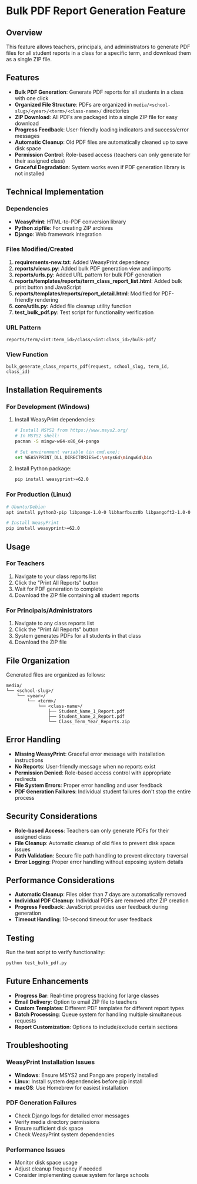 # Bulk PDF Report Generation Feature

## Overview
This feature allows teachers, principals, and administrators to generate PDF files for all student reports in a class for a specific term, and download them as a single ZIP file.

## Features
- **Bulk PDF Generation**: Generate PDF reports for all students in a class with one click
- **Organized File Structure**: PDFs are organized in `media/<school-slug>/<year>/<term>/<class-name>/` directories
- **ZIP Download**: All PDFs are packaged into a single ZIP file for easy download
- **Progress Feedback**: User-friendly loading indicators and success/error messages
- **Automatic Cleanup**: Old PDF files are automatically cleaned up to save disk space
- **Permission Control**: Role-based access (teachers can only generate for their assigned class)
- **Graceful Degradation**: System works even if PDF generation library is not installed

## Technical Implementation

### Dependencies
- **WeasyPrint**: HTML-to-PDF conversion library
- **Python zipfile**: For creating ZIP archives
- **Django**: Web framework integration

### Files Modified/Created
1. **requirements-new.txt**: Added WeasyPrint dependency
2. **reports/views.py**: Added bulk PDF generation view and imports
3. **reports/urls.py**: Added URL pattern for bulk PDF generation
4. **reports/templates/reports/term_class_report_list.html**: Added bulk print button and JavaScript
5. **reports/templates/reports/report_detail.html**: Modified for PDF-friendly rendering
6. **core/utils.py**: Added file cleanup utility function
7. **test_bulk_pdf.py**: Test script for functionality verification

### URL Pattern
```
reports/term/<int:term_id>/class/<int:class_id>/bulk-pdf/
```

### View Function
`bulk_generate_class_reports_pdf(request, school_slug, term_id, class_id)`

## Installation Requirements

### For Development (Windows)
1. Install WeasyPrint dependencies:
   ```bash
   # Install MSYS2 from https://www.msys2.org/
   # In MSYS2 shell:
   pacman -S mingw-w64-x86_64-pango
   
   # Set environment variable (in cmd.exe):
   set WEASYPRINT_DLL_DIRECTORIES=C:\msys64\mingw64\bin
   ```

2. Install Python package:
   ```bash
   pip install weasyprint>=62.0
   ```

### For Production (Linux)
```bash
# Ubuntu/Debian
apt install python3-pip libpango-1.0-0 libharfbuzz0b libpangoft2-1.0-0

# Install WeasyPrint
pip install weasyprint>=62.0
```

## Usage

### For Teachers
1. Navigate to your class reports list
2. Click the "Print All Reports" button
3. Wait for PDF generation to complete
4. Download the ZIP file containing all student reports

### For Principals/Administrators
1. Navigate to any class reports list
2. Click the "Print All Reports" button
3. System generates PDFs for all students in that class
4. Download the ZIP file

## File Organization
Generated files are organized as follows:
```
media/
└── <school-slug>/
    └── <year>/
        └── <term>/
            └── <class-name>/
                ├── Student_Name_1_Report.pdf
                ├── Student_Name_2_Report.pdf
                └── Class_Term_Year_Reports.zip
```

## Error Handling
- **Missing WeasyPrint**: Graceful error message with installation instructions
- **No Reports**: User-friendly message when no reports exist
- **Permission Denied**: Role-based access control with appropriate redirects
- **File System Errors**: Proper error handling and user feedback
- **PDF Generation Failures**: Individual student failures don't stop the entire process

## Security Considerations
- **Role-based Access**: Teachers can only generate PDFs for their assigned class
- **File Cleanup**: Automatic cleanup of old files to prevent disk space issues
- **Path Validation**: Secure file path handling to prevent directory traversal
- **Error Logging**: Proper error handling without exposing system details

## Performance Considerations
- **Automatic Cleanup**: Files older than 7 days are automatically removed
- **Individual PDF Cleanup**: Individual PDFs are removed after ZIP creation
- **Progress Feedback**: JavaScript provides user feedback during generation
- **Timeout Handling**: 10-second timeout for user feedback

## Testing
Run the test script to verify functionality:
```bash
python test_bulk_pdf.py
```

## Future Enhancements
- **Progress Bar**: Real-time progress tracking for large classes
- **Email Delivery**: Option to email ZIP file to teachers
- **Custom Templates**: Different PDF templates for different report types
- **Batch Processing**: Queue system for handling multiple simultaneous requests
- **Report Customization**: Options to include/exclude certain sections

## Troubleshooting

### WeasyPrint Installation Issues
- **Windows**: Ensure MSYS2 and Pango are properly installed
- **Linux**: Install system dependencies before pip install
- **macOS**: Use Homebrew for easiest installation

### PDF Generation Failures
- Check Django logs for detailed error messages
- Verify media directory permissions
- Ensure sufficient disk space
- Check WeasyPrint system dependencies

### Performance Issues
- Monitor disk space usage
- Adjust cleanup frequency if needed
- Consider implementing queue system for large schools

